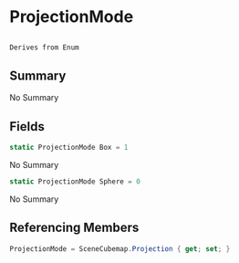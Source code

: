# ProjectionMode

## 
```c#
Derives from Enum
```

## Summary

No Summary
## Fields

```c#
static ProjectionMode Box = 1
```
No Summary
```c#
static ProjectionMode Sphere = 0
```
No Summary
## Referencing Members

```c#
ProjectionMode = SceneCubemap.Projection { get; set; } 
```
